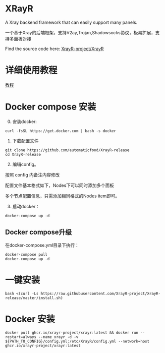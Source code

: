 # XRayR
A Xray backend framework that can easily support many panels.

一个基于Xray的后端框架，支持V2ay,Trojan,Shadowsocks协议，极易扩展，支持多面板对接

Find the source code here: [XrayR-project/XrayR](https://github.com/XrayR-project/XrayR)

# 详细使用教程

[教程](https://xrayr-project.github.io/XrayR-doc/)

# Docker compose 安装
0. 安装docker: 
``` shell
curl -fsSL https://get.docker.com | bash -s docker
```
1. 下载配置文件
``` shell
git clone https://github.com/automaticfood/XrayR-release
cd XrayR-release
```
2. 编辑config。

按照 config 内备注内容修改

配置文件基本格式如下，Nodes下可以同时添加多个面板

多个节点配置信息，只需添加相同格式的Nodes item即可。

3. 启动docker：
```
docker-compose up -d
```
## Docker compose升级
在docker-compose.yml目录下执行：
```
docker-compose pull
docker-compose up -d
```

# 一键安装

```
bash <(curl -Ls https://raw.githubusercontent.com/XrayR-project/XrayR-release/master/install.sh)
```
# Docker 安装

```
docker pull ghcr.io/xrayr-project/xrayr:latest && docker run --restart=always --name xrayr -d -v ${PATH_TO_CONFIG}/config.yml:/etc/XrayR/config.yml --network=host ghcr.io/xrayr-project/xrayr:latest
```
